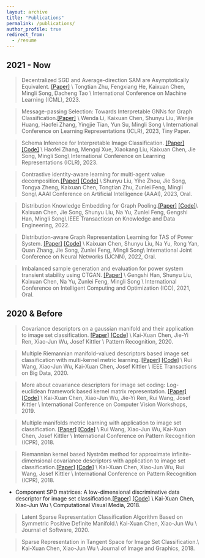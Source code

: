 ```yaml
---
layout: archive
title: "Publications"
permalink: /publications/
author_profile: true 
redirect_from:
  - /resume
---
```


## 2021 - Now


> Decentralized SGD and Average-direction SAM are Asymptotically Equivalent. <a href="" target="_blank">[Paper]</a> \\
> Tongtian Zhu, Fengxiang He, Kaixuan Chen, Mingli Song, Dacheng Tao \\
> International Conference on Machine Learning (ICML), 2023. 

> Message-passing Selection: Towards Interpretable GNNs for Graph Classification.<a href="https://openreview.net/pdf?id=99Go96dla5y" target="_blank">[Paper]</a> \\
> Wenda Li, Kaixuan Chen, Shunyu Liu, Wenjie Huang, Haofei Zhang, Yingjie Tian, Yun Su, Mingli Song \\
> International Conference on Learning Representations (ICLR), 2023, Tiny Paper. 

> Schema Inference for Interpretable Image Classification. <a href="https://openreview.net/pdf?id=VGI9dSmTgPF" target="_blank">[Paper]</a> <a href="https://github.com/zhfeing/SchemaNet-PyTorch" target="_blank">[Code]</a> \\
> Haofei Zhang, Mengqi Xue, Xiaokang Liu, Kaixuan Chen, Jie Song, Mingli Song\\
> International Conference on Learning Representations (ICLR), 2023.

> Contrastive identity-aware learning for multi-agent value decomposition.<a href="https://arxiv.org/abs/2211.12712" target="_blank">[Paper]</a> <a href="https://github.com/liushunyu/CIA" target="_blank">[Code]</a> \\
> Shunyu Liu, Yihe Zhou, Jie Song, Tongya Zheng, Kaixuan Chen, Tongtian Zhu, Zunlei Feng, Mingli Song\\
> AAAI Conference on Artificial Intelligence (AAAI), 2023, Oral.

> Distribution Knowledge Embedding for Graph Pooling.<a href="https://ieeexplore.ieee.org/abstract/document/9896198" target="_blank">[Paper]</a> <a href="https://github.com/chenchkx/DKEPool" target="_blank">[Code]</a>\\
> Kaixuan Chen, Jie Song, Shunyu Liu, Na Yu, Zunlei Feng, Gengshi Han, Mingli Song\\
> IEEE Transactiosn on Knowledge and Data Engineering, 2022.

> Distribution-aware Graph Representation Learning for TAS of Power System. <a href="https://ieeexplore.ieee.org/abstract/document/9892854" target="_blank">[Paper]</a> <a href="https://github.com/chenchkx/DKEPool-TSA" target="_blank">[Code]</a> \\
> Kaixuan Chen, Shunyu Liu, Na Yu, Rong Yan, Quan Zhang, Jie Song, Zunlei Feng, Mingli Song\\
> International Joint Conference on Neural Networks (IJCNN), 2022, Oral.

> Imbalanced sample generation and evaluation for power system transient stability using CTGAN. <a href="https://link.springer.com/chapter/10.1007/978-3-030-93247-3_55" target="_blank">[Paper]</a> \\
> Gengshi Han, Shunyu Liu, Kaixuan Chen, Na Yu, Zunlei Feng, Mingli Song \\
> International Conference on Intelligent Computing and Optimization (ICO), 2021, Oral.


## 2020 & Before

> Covariance descriptors on a gaussian manifold and their application to image set classification. <a href="https://www.sciencedirect.com/science/article/abs/pii/S0031320320302661" target="_blank">[Paper]</a> <a href="https://github.com/chenchkx/RiemannianCovDs" target="_blank">[Code]</a> \\
> Kai-Xuan Chen, Jie-Yi Ren, Xiao-Jun Wu, Josef Kittler \\
> Pattern Recognition, 2020.

> Multiple Riemannian manifold-valued descriptors based image set classification with multi-kernel metric learning. <a href="https://ieeexplore.ieee.org/abstract/document/9043722" target="_blank">[Paper]</a> <a href="https://github.com/chenchkx/MRMML-v1.0" target="_blank">[Code]</a> \\
> Rui Wang, Xiao-Jun Wu, Kai-Xuan Chen, Josef Kittler \\
> IEEE Transactions on Big Data, 2020.

> More about covariance descriptors for image set coding: Log-euclidean framework based kernel matrix representation. <a href="https://openaccess.thecvf.com/content_ICCVW_2019/html/CEFRL/Chen_More_About_Covariance_Descriptors_for_Image_Set_Coding_Log-Euclidean_Framework_ICCVW_2019_paper.html" target="_blank">[Paper]</a> <a href="https://github.com/chenchkx/iCovDs" target="_blank">[Code]</a>  \\
> Kai-Xuan Chen, Xiao-Jun Wu, Jie-Yi Ren, Rui Wang, Josef Kittler \\
> International Conference on Computer Vision Workshops, 2019.

> Multiple manifolds metric learning with application to image set classification. <a href="https://ieeexplore.ieee.org/abstract/document/8546030" target="_blank">[Paper]</a> <a href="https://github.com/chenchkx/MMML" target="_blank">[Code]</a>  \\
> Rui Wang, Xiao-Jun Wu, Kai-Xuan Chen, Josef Kittler \\
> International Conference on Pattern Recognition (ICPR), 2018.

> Riemannian kernel based Nyström method for approximate infinite-dimensional covariance descriptors with application to image set classification.<a href="https://ieeexplore.ieee.org/abstract/document/8545822" target="_blank">[Paper]</a> <a href="https://github.com/chenchkx/NYS-Apx" target="_blank">[Code]</a> \\
> Kai-Xuan Chen, Xiao-Jun Wu, Rui Wang, Josef Kittler \\
> International Conference on Pattern Recognition (ICPR), 2018.

- Component SPD matrices: A low-dimensional discriminative data descriptor for image set classification.<a href="https://link.springer.com/article/10.1007/s41095-018-0119-7" target="_blank">[Paper]</a> <a href="https://github.com/chenchkx/ComponentSPD" target="_blank">[Code]</a> \\
Kai-Xuan Chen, Xiao-Jun Wu \\
Computational Visual Media, 2018.

> Latent Sparse Representation Classification Algorithm Based on Symmetric Positive Definite Manifold.\\
> Kai-Xuan Chen, Xiao-Jun Wu \\
> Journal of Software, 2020.


> Sparse Representation in Tangent Space for Image Set Classification.\\
> Kai-Xuan Chen, Xiao-Jun Wu \\
> Journal of Image and Graphics, 2018.



<!-- {% if author.googlescholar %}
  You can also find my articles on <u><a href="{{author.googlescholar}}">my Google Scholar profile</a>.</u>
{% endif %}

{% include base_path %}

{% for post in site.publications reversed %}
  {% include archive-single.html %}
{% endfor %} -->
